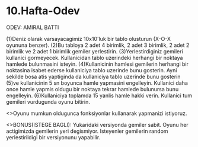# 10.Hafta-Odev
ODEV: AMIRAL BATTI

(1)Deniz olarak varsayacagimiz 10x10'luk bir tablo olusturun (X-O-X oyununa benzer).
(2)Bu tabloya 2 adet 4 birimlik, 2 adet 3 birimlik, 2 adet 2 birimlik ve 2 adet 1 birimlik gemiler yerlestirin.
(3)Yerlestirdiginiz gemileri kullanici gormeyecek. Kullanicidan tablo uzerindeki herhangi bir noktaya hamlede bulunmasini isteyin.
(4)Kullanicinin hamlesi gemilerin herhangi bir noktasina isabet ederse kullaniciya tablo uzerinde bunu gosterin. Ayni sekilde bosa atis yaptiginda da kullaniciya tablo uzerinde bunu gosterin 
(5)ve kullanicinin 5 sn boyunca hamle yapmasini engelleyin. Kullanici daha once hamle yapmis oldugu bir noktaya tekrar hamlede bulunursa bunu engelleyin.
(6)Kullaniciya toplamda 15 yanlis hamle hakki verin.  Kullanici tum gemileri vurdugunda oyunu bitirin. 

<>Oyunu mumkun oldugunca fonksiyonlar kullanarak yapmanizi istiyoruz.  

<>BONUS(ISTEGE BAGLI): Yukaridaki versiyonda gemiler sabit. Oyunu her actigimizda gemilerin yeri degismiyor. Isteyenler gemilerin random yerlestirildigi bir versiyonunu yapabilir.
